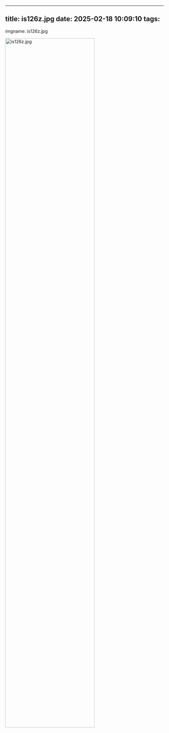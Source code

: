 
---
title: is126z.jpg
date: 2025-02-18 10:09:10
tags:
---
imgname: is126z.jpg
<!--more-->
<img src='/images/is126z.jpg' alt='is126z.jpg' width=75% height=75%>